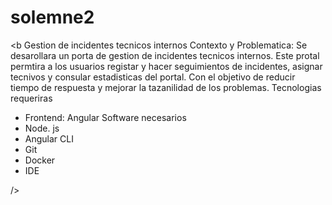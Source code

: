 ﻿# solemne2
<b 
Gestion de  incidentes tecnicos internos
Contexto y Problematica:  Se desarollara un porta de gestion de incidentes tecnicos internos. Este protal permtira a los usuarios registar y hacer seguimientos de incidentes, asignar tecnivos y consular estadisticas del portal. Con el objetivo de reducir tiempo de respuesta y mejorar la tazanilidad de los problemas.
Tecnologias requeriras
- Frontend: Angular 
Software necesarios
- Node. js
- Angular CLI
- Git
- Docker 
- IDE


/>
